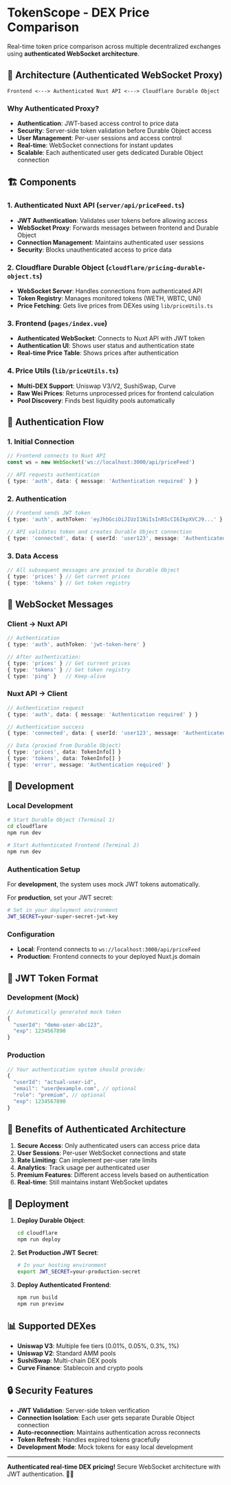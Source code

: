 # TokenScope - DEX Price Comparison

Real-time token price comparison across multiple decentralized exchanges using **authenticated WebSocket architecture**.

## 🚀 Architecture (Authenticated WebSocket Proxy)

```
Frontend <---> Authenticated Nuxt API <---> Cloudflare Durable Object
```

### Why Authenticated Proxy?
- **Authentication**: JWT-based access control to price data
- **Security**: Server-side token validation before Durable Object access
- **User Management**: Per-user sessions and access control
- **Real-time**: WebSocket connections for instant updates
- **Scalable**: Each authenticated user gets dedicated Durable Object connection

## 🏗️ Components

### 1. Authenticated Nuxt API (`server/api/priceFeed.ts`)
- **JWT Authentication**: Validates user tokens before allowing access
- **WebSocket Proxy**: Forwards messages between frontend and Durable Object
- **Connection Management**: Maintains authenticated user sessions
- **Security**: Blocks unauthenticated access to price data

### 2. Cloudflare Durable Object (`cloudflare/pricing-durable-object.ts`)
- **WebSocket Server**: Handles connections from authenticated API
- **Token Registry**: Manages monitored tokens (WETH, WBTC, UNI)
- **Price Fetching**: Gets live prices from DEXes using `lib/priceUtils.ts`

### 3. Frontend (`pages/index.vue`)
- **Authenticated WebSocket**: Connects to Nuxt API with JWT token
- **Authentication UI**: Shows user status and authentication state
- **Real-time Price Table**: Shows prices after authentication

### 4. Price Utils (`lib/priceUtils.ts`)
- **Multi-DEX Support**: Uniswap V3/V2, SushiSwap, Curve
- **Raw Wei Prices**: Returns unprocessed prices for frontend calculation
- **Pool Discovery**: Finds best liquidity pools automatically

## 🔐 Authentication Flow

### 1. Initial Connection
```typescript
// Frontend connects to Nuxt API
const ws = new WebSocket('ws://localhost:3000/api/priceFeed')

// API requests authentication
{ type: 'auth', data: { message: 'Authentication required' } }
```

### 2. Authentication
```typescript
// Frontend sends JWT token
{ type: 'auth', authToken: 'eyJhbGciOiJIUzI1NiIsInR5cCI6IkpXVCJ9...' }

// API validates token and creates Durable Object connection
{ type: 'connected', data: { userId: 'user123', message: 'Authenticated successfully' } }
```

### 3. Data Access
```typescript
// All subsequent messages are proxied to Durable Object
{ type: 'prices' } // Get current prices
{ type: 'tokens' } // Get token registry
```

## 📡 WebSocket Messages

### Client → Nuxt API
```typescript
// Authentication
{ type: 'auth', authToken: 'jwt-token-here' }

// After authentication:
{ type: 'prices' } // Get current prices
{ type: 'tokens' } // Get token registry
{ type: 'ping' }   // Keep-alive
```

### Nuxt API → Client
```typescript
// Authentication request
{ type: 'auth', data: { message: 'Authentication required' } }

// Authentication success
{ type: 'connected', data: { userId: 'user123', message: 'Authenticated' } }

// Data (proxied from Durable Object)
{ type: 'prices', data: TokenInfo[] }
{ type: 'tokens', data: TokenInfo[] }
{ type: 'error', message: 'Authentication required' }
```

## 🔧 Development

### Local Development
```bash
# Start Durable Object (Terminal 1)
cd cloudflare
npm run dev

# Start Authenticated Frontend (Terminal 2)  
npm run dev
```

### Authentication Setup
For **development**, the system uses mock JWT tokens automatically.

For **production**, set your JWT secret:
```bash
# Set in your deployment environment
JWT_SECRET=your-super-secret-jwt-key
```

### Configuration
- **Local**: Frontend connects to `ws://localhost:3000/api/priceFeed`
- **Production**: Frontend connects to your deployed Nuxt.js domain

## 🔑 JWT Token Format

### Development (Mock)
```javascript
// Automatically generated mock token
{
  "userId": "demo-user-abc123",
  "exp": 1234567890
}
```

### Production
```javascript
// Your authentication system should provide:
{
  "userId": "actual-user-id",
  "email": "user@example.com", // optional
  "role": "premium", // optional
  "exp": 1234567890
}
```

## 🎯 Benefits of Authenticated Architecture

1. **Secure Access**: Only authenticated users can access price data
2. **User Sessions**: Per-user WebSocket connections and state
3. **Rate Limiting**: Can implement per-user rate limits
4. **Analytics**: Track usage per authenticated user
5. **Premium Features**: Different access levels based on authentication
6. **Real-time**: Still maintains instant WebSocket updates

## 🚀 Deployment

1. **Deploy Durable Object**:
   ```bash
   cd cloudflare
   npm run deploy
   ```

2. **Set Production JWT Secret**:
   ```bash
   # In your hosting environment
   export JWT_SECRET=your-production-secret
   ```

3. **Deploy Authenticated Frontend**:
   ```bash
   npm run build
   npm run preview
   ```

## 📊 Supported DEXes

- **Uniswap V3**: Multiple fee tiers (0.01%, 0.05%, 0.3%, 1%)
- **Uniswap V2**: Standard AMM pools  
- **SushiSwap**: Multi-chain DEX pools
- **Curve Finance**: Stablecoin and crypto pools

## 🔒 Security Features

- **JWT Validation**: Server-side token verification
- **Connection Isolation**: Each user gets separate Durable Object connection
- **Auto-reconnection**: Maintains authentication across reconnects
- **Token Refresh**: Handles expired tokens gracefully
- **Development Mode**: Mock tokens for easy local development

---

**Authenticated real-time DEX pricing!** Secure WebSocket architecture with JWT authentication. 🔐🚀
